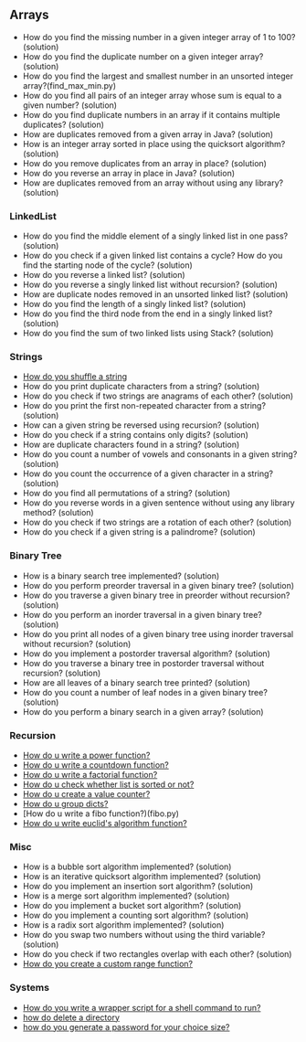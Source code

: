 
## Arrays

+ How do you find the missing number in a given integer array of 1 to 100? (solution)
+ How do you find the duplicate number on a given integer array? (solution)
+ How do you find the largest and smallest number in an unsorted integer array?(find_max_min.py)
+ How do you find all pairs of an integer array whose sum is equal to a given number? (solution)
+ How do you find duplicate numbers in an array if it contains multiple duplicates? (solution)
+ How are duplicates removed from a given array in Java? (solution)
+ How is an integer array sorted in place using the quicksort algorithm? (solution)
+ How do you remove duplicates from an array in place? (solution)
+ How do you reverse an array in place in Java? (solution)
+ How are duplicates removed from an array without using any library? (solution)
### LinkedList

+ How do you find the middle element of a singly linked list in one pass? (solution)
+ How do you check if a given linked list contains a cycle? How do you find the starting node of the cycle? (solution)
+ How do you reverse a linked list? (solution)
+ How do you reverse a singly linked list without recursion? (solution)
+ How are duplicate nodes removed in an unsorted linked list? (solution)
+ How do you find the length of a singly linked list? (solution)
+ How do you find the third node from the end in a singly linked list? (solution)
+ How do you find the sum of two linked lists using Stack? (solution)

### Strings
+ [How do you shuffle a string](string_shuffle.py)
+ How do you print duplicate characters from a string? (solution)
+ How do you check if two strings are anagrams of each other? (solution)
+ How do you print the first non-repeated character from a string? (solution)
+ How can a given string be reversed using recursion? (solution)
+ How do you check if a string contains only digits? (solution)
+ How are duplicate characters found in a string? (solution)
+ How do you count a number of vowels and consonants in a given string? (solution)
+ How do you count the occurrence of a given character in a string? (solution)
+ How do you find all permutations of a string? (solution)
+ How do you reverse words in a given sentence without using any library method? (solution)
+ How do you check if two strings are a rotation of each other? (solution)
+ How do you check if a given string is a palindrome? (solution)

### Binary Tree

+ How is a binary search tree implemented? (solution)
+ How do you perform preorder traversal in a given binary tree? (solution)
+ How do you traverse a given binary tree in preorder without recursion? (solution)
+ How do you perform an inorder traversal in a given binary tree? (solution)
+ How do you print all nodes of a given binary tree using inorder traversal without recursion? (solution)
+ How do you implement a postorder traversal algorithm? (solution)
+ How do you traverse a binary tree in postorder traversal without recursion? (solution)
+ How are all leaves of a binary search tree printed? (solution)
+ How do you count a number of leaf nodes in a given binary tree? (solution)
+ How do you perform a binary search in a given array? (solution)

### Recursion
+ [How do u write a power function?](power.py)
+ [How do u write a countdown function?](countdown.py)
+ [How do u write a factorial function?](factorial.py)
+ [How do u check whether list is sorted or not?](is_list_sorted.py)
+ [How do u create a value counter?](value_counter.py)
+ [How do u group dicts?](group_dicts.py)
+ [How do u write a fibo function?)(fibo.py)
+ [How do u write euclid's algorithm function?](euclids.py)
### Misc

+ How is a bubble sort algorithm implemented? (solution)
+ How is an iterative quicksort algorithm implemented? (solution)
+ How do you implement an insertion sort algorithm? (solution)
+ How is a merge sort algorithm implemented? (solution)
+ How do you implement a bucket sort algorithm? (solution)
+ How do you implement a counting sort algorithm? (solution)
+ How is a radix sort algorithm implemented? (solution)
+ How do you swap two numbers without using the third variable? (solution)
+ How do you check if two rectangles overlap with each other? (solution)
+ [How do you create a custom range function?](custom_range.py)

### Systems
+ [How do you write a wrapper script for a shell command to run?](run_cmd.py)
+ [how do delete a directory](rmdir.py)
+ [how do you generate a password for your choice size?](passwdgen.py)
